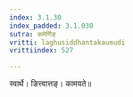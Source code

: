 ```yaml
---
index: 3.1.30
index_padded: 3.1.030
sutra: कमेर्णिङ्
vritti: laghusiddhantakaumudi
vrittiindex: 527

---
```

स्वार्थे। ङित्त्वात्तङ्। कामयते॥